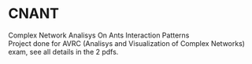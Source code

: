# CNANT
Complex Network Analisys On Ants Interaction Patterns<br>
Project done for AVRC (Analisys and Visualization of Complex Networks) exam, see all details in the 2 pdfs.

